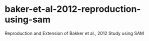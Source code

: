 # baker-et-al-2012-reproduction-using-sam
Reproduction and Extension of Bakker et al., 2012 Study using SAM
